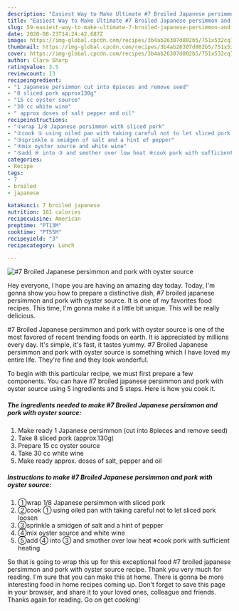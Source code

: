 ```yaml
---
description: "Easiest Way to Make Ultimate #7 Broiled Japanese persimmon and pork with oyster source"
title: "Easiest Way to Make Ultimate #7 Broiled Japanese persimmon and pork with oyster source"
slug: 59-easiest-way-to-make-ultimate-7-broiled-japanese-persimmon-and-pork-with-oyster-source
date: 2020-08-23T14:24:42.687Z
image: https://img-global.cpcdn.com/recipes/3b4ab26307d802b5/751x532cq70/7-broiled-japanese-persimmon-and-pork-with-oyster-source-recipe-main-photo.jpg
thumbnail: https://img-global.cpcdn.com/recipes/3b4ab26307d802b5/751x532cq70/7-broiled-japanese-persimmon-and-pork-with-oyster-source-recipe-main-photo.jpg
cover: https://img-global.cpcdn.com/recipes/3b4ab26307d802b5/751x532cq70/7-broiled-japanese-persimmon-and-pork-with-oyster-source-recipe-main-photo.jpg
author: Clara Sharp
ratingvalue: 3.5
reviewcount: 13
recipeingredient:
- "1 Japanese persimmon cut into 8pieces and remove seed"
- "8 sliced pork approx130g"
- "15 cc oyster source"
- "30 cc white wine"
- " approx doses of salt pepper and oil"
recipeinstructions:
- "①wrap 1/8 Japanese persimmon with sliced pork"
- "②cook ① using oiled pan with taking careful not to let sliced pork loosen"
- "③sprinkle a smidgen of salt and a hint of pepper"
- "④mix oyster source and white wine"
- "⑤add ④ into ③ and smother over low heat ※cook pork with sufficient heating"
categories:
- Recipe
tags:
- 7
- broiled
- japanese

katakunci: 7 broiled japanese 
nutrition: 161 calories
recipecuisine: American
preptime: "PT13M"
cooktime: "PT55M"
recipeyield: "3"
recipecategory: Lunch

---
```



![#7 Broiled Japanese persimmon and pork with oyster source](https://img-global.cpcdn.com/recipes/3b4ab26307d802b5/751x532cq70/7-broiled-japanese-persimmon-and-pork-with-oyster-source-recipe-main-photo.jpg)

Hey everyone, I hope you are having an amazing day today. Today, I'm gonna show you how to prepare a distinctive dish, #7 broiled japanese persimmon and pork with oyster source. It is one of my favorites food recipes. This time, I'm gonna make it a little bit unique. This will be really delicious.



#7 Broiled Japanese persimmon and pork with oyster source is one of the most favored of recent trending foods on earth. It is appreciated by millions every day. It's simple, it's fast, it tastes yummy. #7 Broiled Japanese persimmon and pork with oyster source is something which I have loved my entire life. They're fine and they look wonderful.


To begin with this particular recipe, we must first prepare a few components. You can have #7 broiled japanese persimmon and pork with oyster source using 5 ingredients and 5 steps. Here is how you cook it.

<!--inarticleads1-->

##### The ingredients needed to make #7 Broiled Japanese persimmon and pork with oyster source:

1. Make ready 1 Japanese persimmon (cut into 8pieces and remove seed)
1. Take 8 sliced pork (approx.130g)
1. Prepare 15 cc oyster source
1. Take 30 cc white wine
1. Make ready  approx. doses of salt, pepper and oil




<!--inarticleads2-->

##### Instructions to make #7 Broiled Japanese persimmon and pork with oyster source:

1. ①wrap 1/8 Japanese persimmon with sliced pork
1. ②cook ① using oiled pan with taking careful not to let sliced pork loosen
1. ③sprinkle a smidgen of salt and a hint of pepper
1. ④mix oyster source and white wine
1. ⑤add ④ into ③ and smother over low heat ※cook pork with sufficient heating




So that is going to wrap this up for this exceptional food #7 broiled japanese persimmon and pork with oyster source recipe. Thank you very much for reading. I'm sure that you can make this at home. There is gonna be more interesting food in home recipes coming up. Don't forget to save this page in your browser, and share it to your loved ones, colleague and friends. Thanks again for reading. Go on get cooking!

